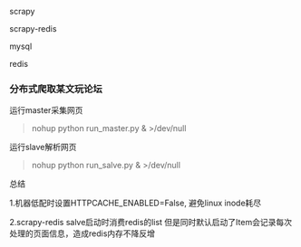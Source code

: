 scrapy

scrapy-redis

mysql

redis

### 分布式爬取某文玩论坛
运行master采集网页
> nohup python run_master.py & >/dev/null

运行slave解析网页
> nohup python run_salve.py & >/dev/null

总结

1.机器低配时设置HTTPCACHE_ENABLED=False, 避免linux inode耗尽

2.scrapy-redis salve启动时消费redis的list
但是同时默认启动了Item会记录每次处理的页面信息，造成redis内存不降反增

  
